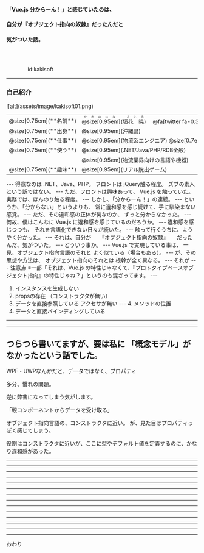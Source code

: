 #### 「Vue.js 分からーん！」と感じていたのは、
#### 自分が『オブジェクト指向の奴隷』だったんだと
#### 気がついた話。

　
　  
　  
　　　　id:kakisoft

---
### 自己紹介

<div class="left">
![alt](assets/image/kakisoft01.png)
</div>

<div class="right">
  <table style="white-space: nowrap;border-style: none;">
    <tr>
      <td>@size[0.75em](**名前**)</td>
      <td>
        <ruby>
        <rb>@size[0.95em](垣花　暁)</rb>
        <rp>（</rp>
        <rt>かきのはな　さとる</rt>
        <rp>）</rp>
        </ruby>
        　@fa[twitter fa-0.3x][@size[0.7em](kakisoft_tab)](https://twitter.com/kakisoft_tab)
      </td>
    </tr>
    <tr>
      <td>@size[0.75em](**出身**)</td>
      <td>@size[0.95em](沖縄県)</td>
    </tr>
    <tr>
      <td>@size[0.75em](**仕事**)</td>
      <td>@size[0.95em](物流系エンジニア) @size[0.7em](（フリーランス）)</td>
    </tr>
    <tr>
      <td>@size[0.75em](**使う**)</td>
      <td>@size[0.95em](.NET/Java/PHP/RDB全般)</td>
    </tr>
    <tr>
      <td>&nbsp;</td>
      <td>@size[0.95em](物流業界向けの言語や機器)</td>
    </tr>
    <tr>
      <td>@size[0.75em](**趣味**)</td>
      <td>@size[0.95em](リアル脱出ゲーム)</td>
    </tr>
  </table>
</div>
---
得意なのは .NET、Java、PHP。
フロントは jQuery触る程度。
ズブの素人という訳ではない。
---
ただ、フロントは興味あって、
Vue.js を触っていた。
実務では、ほんのり触る程度。
---
しかし、「分からーん！」の連続。
---
というか、「分からない」というよりも、
常に違和感を感じ続けて、手に馴染まない感覚。
---
ただ、その違和感の正体が何なのか、
ずっと分からなかった。
---
何故、僕はこんなに Vue.js に違和感を感じているのだろうか。
---
違和感を感じつつも、
それを言語化できない日々が続いた。
---
触って行くうちに、ようやく分かった。
---
それは、自分が
　  
『オブジェクト指向の奴隷』
　  
だったんだ、気がついた。
---
どういう事か。
---
Vue.js で実現している事は、
一見、オブジェクト指向言語のそれと
よく似ている（場合もある）。
---
が、その思想や方法は、
オブジェクト指向のそれとは
根幹が全く異なる。
---
それが
---
注意点  
※一部「それは、Vue.js の特性じゃなくて、『プロトタイプベースオブジェクト指向』の特性じゃね？」というのも混ざってます。
---

 1. インスタンスを生成しない
 2. propsの存在
（コンストラクタが無い）
 3. データを直接参照している
アクセサが無い
--- 4. メソッドの位置
 4. データと直接バインディングしている
---


---
つらつら書いてますが、要は私に
「概念モデル」がなかったという話でした。
---
WPF・UWPなんかだと、データではなく、プロパティ



多分、慣れの問題。



逆に弊害になってしまう気がします。





「親コンポーネントからデータを受け取る」


オブジェクト指向言語の、コンストラクタに近い。
が、見た目はプロパティっぽく感じてしまう。

役割はコンストラクタに近いが、ここに型やデフォルト値を定義するのに、かなり違和感があった。









---
---
---
---
---
---
---
---
---
---
---
---
---
---
おわり
